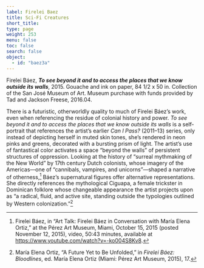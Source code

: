 ```yaml
---
label: Firelei Baez
title: Sci-Fi Creatures
short_title:
type: page
weight: 253
menu: false
toc: false
search: false
object:
  - id: "baez3a"
---
```


Firelei Báez, ***To see beyond it and to access the places that we know outside its walls***, 2015. Gouache and ink on paper, 84 1/2 x 50 in. Collection of the San José Museum of Art. Museum purchase with funds provided by Tad and Jackson Freese, 2016.04.

There is a futuristic, otherworldly quality to much of Firelei Báez’s work, even when referencing the residue of colonial history and power. *To see beyond it and to access the places that we know outside its walls* is a self-portrait that references the artist’s earlier *Can I Pass?* (2011–13) series, only instead of depicting herself in muted skin tones, she’s rendered in neon pinks and greens, decorated with a bursting prism of light. The artist’s use of fantastical color activates a space “beyond the walls” of persistent structures of oppression. Looking at the history of “surreal mythmaking of the New World” by 17th century Dutch colonists, whose imagery of the Americas—one of “cannibals, vampires, and unicorns”—shaped a narrative of otherness,[^1] Báez’s supernatural figures offer alternative representations. She directly references the mythological Ciguapa, a female trickster in Dominican folklore whose changeable appearance the artist projects upon as “a radical, fluid, and active site, standing outside the typologies outlined by Western colonization.”[^2]

[^1]: Firelei Báez, in “Art Talk: Firelei Báez in Conversation with María Elena Ortiz,” at the Pérez Art Museum, Miami, October 15, 2015 (posted November 12, 2015), video, 50:43 minutes, available at https://www.youtube.com/watch?v=-ko004S8Kv8.

[^2]: María Elena Ortiz, “A Future Yet to Be Unfolded,” in *Firelei Báez: Bloodlines*, ed. María Elena Ortiz (Miami: Pérez Art Museum, 2015), 17.
